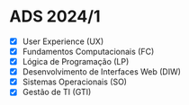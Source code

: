 # ADS 2024/1

- [x] User Experience (UX)
- [x] Fundamentos Computacionais (FC)
- [x] Lógica de Programação (LP)
- [x] Desenvolvimento de Interfaces Web (DIW)
- [x] Sistemas Operacionais (SO)
- [x] Gestão de TI (GTI)
